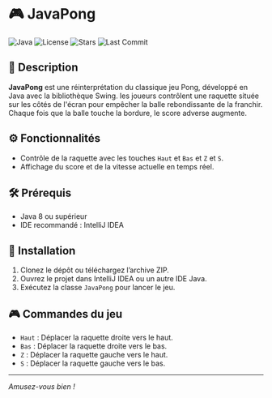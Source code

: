 # 🎮 JavaPong

![Java](https://img.shields.io/badge/language-Java-orange.svg)
![License](https://img.shields.io/badge/license-MIT-green.svg)
![Stars](https://img.shields.io/github/stars/AlexysGromard/JavaPong?style=social)
![Last Commit](https://img.shields.io/github/last-commit/AlexysGromard/JavaPong)

## 📌 Description

**JavaPong** est une réinterprétation du classique jeu Pong, développé en Java avec la bibliothèque Swing. les joueurs contrôlent une raquette située sur les côtés de l'écran pour empêcher la balle rebondissante de la franchir. Chaque fois que la balle touche la bordure, le score adverse augmente.

## ⚙️ Fonctionnalités

- Contrôle de la raquette avec les touches `Haut` et `Bas` et `Z` et `S`.
- Affichage du score et de la vitesse actuelle en temps réel.

## 🛠️ Prérequis

- Java 8 ou supérieur
- IDE recommandé : IntelliJ IDEA

## 🚀 Installation

1. Clonez le dépôt ou téléchargez l’archive ZIP.
2. Ouvrez le projet dans IntelliJ IDEA ou un autre IDE Java.
3. Exécutez la classe `JavaPong` pour lancer le jeu.

## 🎮 Commandes du jeu

- `Haut` : Déplacer la raquette droite vers le haut.
- `Bas` : Déplacer la raquette droite vers le bas.
- `Z` : Déplacer la raquette gauche vers le haut.
- `S` : Déplacer la raquette gauche vers le bas.

---

*Amusez-vous bien !*
